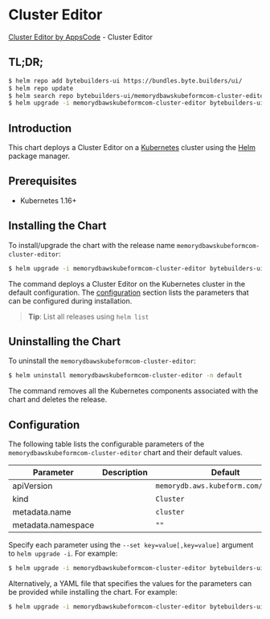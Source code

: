# Cluster Editor

[Cluster Editor by AppsCode](https://byte.builders) - Cluster Editor

## TL;DR;

```bash
$ helm repo add bytebuilders-ui https://bundles.byte.builders/ui/
$ helm repo update
$ helm search repo bytebuilders-ui/memorydbawskubeformcom-cluster-editor --version=v0.4.16
$ helm upgrade -i memorydbawskubeformcom-cluster-editor bytebuilders-ui/memorydbawskubeformcom-cluster-editor -n default --create-namespace --version=v0.4.16
```

## Introduction

This chart deploys a Cluster Editor on a [Kubernetes](http://kubernetes.io) cluster using the [Helm](https://helm.sh) package manager.

## Prerequisites

- Kubernetes 1.16+

## Installing the Chart

To install/upgrade the chart with the release name `memorydbawskubeformcom-cluster-editor`:

```bash
$ helm upgrade -i memorydbawskubeformcom-cluster-editor bytebuilders-ui/memorydbawskubeformcom-cluster-editor -n default --create-namespace --version=v0.4.16
```

The command deploys a Cluster Editor on the Kubernetes cluster in the default configuration. The [configuration](#configuration) section lists the parameters that can be configured during installation.

> **Tip**: List all releases using `helm list`

## Uninstalling the Chart

To uninstall the `memorydbawskubeformcom-cluster-editor`:

```bash
$ helm uninstall memorydbawskubeformcom-cluster-editor -n default
```

The command removes all the Kubernetes components associated with the chart and deletes the release.

## Configuration

The following table lists the configurable parameters of the `memorydbawskubeformcom-cluster-editor` chart and their default values.

|     Parameter      | Description |                     Default                     |
|--------------------|-------------|-------------------------------------------------|
| apiVersion         |             | <code>memorydb.aws.kubeform.com/v1alpha1</code> |
| kind               |             | <code>Cluster</code>                            |
| metadata.name      |             | <code>cluster</code>                            |
| metadata.namespace |             | <code>""</code>                                 |


Specify each parameter using the `--set key=value[,key=value]` argument to `helm upgrade -i`. For example:

```bash
$ helm upgrade -i memorydbawskubeformcom-cluster-editor bytebuilders-ui/memorydbawskubeformcom-cluster-editor -n default --create-namespace --version=v0.4.16 --set apiVersion=memorydb.aws.kubeform.com/v1alpha1
```

Alternatively, a YAML file that specifies the values for the parameters can be provided while
installing the chart. For example:

```bash
$ helm upgrade -i memorydbawskubeformcom-cluster-editor bytebuilders-ui/memorydbawskubeformcom-cluster-editor -n default --create-namespace --version=v0.4.16 --values values.yaml
```
